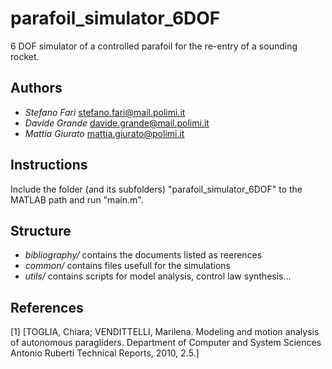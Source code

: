 # parafoil_simulator_6DOF
6 DOF simulator of a controlled parafoil for the re-entry of a sounding rocket.

## Authors
* *Stefano Farì*	stefano.fari@mail.polimi.it
* *Davide Grande*	davide.grande@mail.polimi.it
* *Mattia Giurato*	mattia.giurato@polimi.it

## Instructions
Include the folder (and its subfolders) "parafoil_simulator_6DOF" to the MATLAB path and run "main.m".

## Structure
* *bibliography/*	contains the documents listed as reerences
* *common/*			contains files usefull for the simulations
* *utils/*			contains scripts for model analysis, control law synthesis...

## References
[1] [TOGLIA, Chiara; VENDITTELLI, Marilena. Modeling and motion analysis of autonomous paragliders. Department of Computer and System Sciences Antonio Ruberti Technical Reports, 2010, 2.5.]
